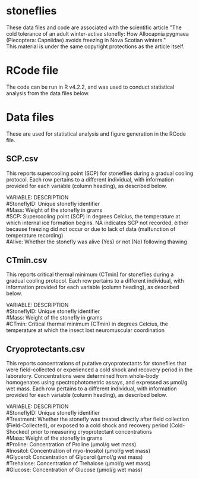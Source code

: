 # stoneflies
These data files and code are associated with the scientific article 
"The cold tolerance of an adult winter-active stonefly: How Allocapnia pygmaea (Plecoptera: Capniidae) avoids freezing in Nova Scotian winters."<br>
This material is under the same copyright protections as the article itself.

# RCode file
The code can be run in R v4.2.2, and was used to conduct statistical analysis  from the data files below. 


# Data files
These are used for statistical analysis and figure generation in the RCode file.

## SCP.csv
This reports supercooling point (SCP) for stoneflies during a gradual cooling protocol. Each row pertains to a different individual, with information provided for each variable (column heading), as described below.

VARIABLE:                         DESCRIPTION <br>
#StoneflyID:                      Unique stonefly identifier<br>
#Mass:                            Weight of the stonefly in grams<br>
#SCP:                             Supercooling point (SCP) in degrees Celcius, the temperature at which internal ice formation begins. NA indicates SCP not recorded, either because freezing did not occur or due to lack of data (malfunction of temperature recording)<br>
#Alive:                           Whether the stonefly was alive (Yes) or not (No) following thawing<br>

## CTmin.csv
This reports critical thermal minimum (CTmin) for stoneflies during a gradual cooling protocol. Each row pertains to a different individual, with information provided for each variable (column heading), as described below.

VARIABLE:                         DESCRIPTION <br>
#StoneflyID:                      Unique stonefly identifier<br>
#Mass:                            Weight of the stonefly in grams<br>
#CTmin:                           Critical thermal minimum (CTmin) in degrees Celcius, the temperature at which the insect lost neuromuscular coordination<br>

## Cryoprotectants.csv
This reports concentrations of putative cryoprotectants for stoneflies that were field-collected or experienced a cold shock and recovery period in the laboratory. Concentrations were determined from whole-body homogenates using spectrophotometric assays, and expressed as µmol/g wet mass. Each row pertains to a different individual, with information provided for each variable (column heading), as described below.

VARIABLE:                         DESCRIPTION <br>
#StoneflyID:                      Unique stonefly identifier<br>
#Treatment:                       Whether the stonefly was treated directly after field collection (Field-Collected), or exposed to a cold shock and recovery period (Cold-Shocked) prior to measuring cryoprotectant concentrations<br>
#Mass:                            Weight of the stonefly in grams<br>
#Proline:                         Concentration of Proline (µmol/g wet mass)<br>
#Inositol:                        Concentration of myo-Inositol (µmol/g wet mass)<br>
#Glycerol:                        Concentration of Glycerol (µmol/g wet mass)<br>
#Trehalose:                       Concentration of Trehalose (µmol/g wet mass)<br>
#Glucose:                         Concentration of Glucose (µmol/g wet mass)<br>
